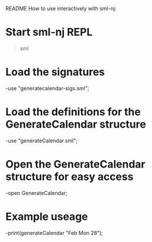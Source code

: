 README
How to use interactively with sml-nj:
# Start sml-nj REPL
>sml
# Load the signatures
-use "generatecalendar-sigs.sml";
# Load the definitions for the GenerateCalendar structure
-use "generateCalendar.sml";
# Open the GenerateCalendar structure for easy access
-open GenerateCalendar;
# Example useage
-print(generateCalendar "Feb Mon 28");